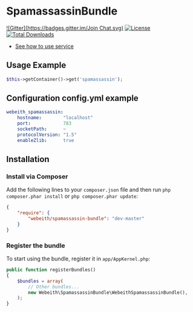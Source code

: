 SpamassassinBundle
=====
[![Gitter](https://badges.gitter.im/Join Chat.svg)](https://gitter.im/webeith/spamassassin-bundle?utm_source=badge&utm_medium=badge&utm_campaign=pr-badge&utm_content=badge)
[![License](https://poser.pugx.org/webeith/spamassassin-bundle/license.png)](https://packagist.org/packages/webeith/spamassassin-bundle)
[![Total Downloads](https://poser.pugx.org/webeith/spamassassin-bundle/downloads.png)](https://packagist.org/packages/webeith/spamassassin-bundle)

* [See how to use service](http://github.com/webeith/php-spamassassin)

Usage Example
-------------

``` php
$this->getContainer()->get('spamassassin');
```
Configuration config.yml example
-------------

``` yml
webeith_spamassassin:
    hostname:        "localhost"
    port:            783
    socketPath:      ~
    protocolVersion: "1.5"
    enableZlib:      true
```
## Installation

### Install via Composer

Add the following lines to your `composer.json` file and then run `php composer.phar install` or `php composer.phar update`:

```json
{
    "require": {
        "webeith/spamassassin-bundle": "dev-master"
    }
}
```

### Register the bundle

To start using the bundle, register it in `app/AppKernel.php`:

```php
public function registerBundles()
{
    $bundles = array(
        // Other bundles...
        new Webeith\SpamassassinBundle\WebeithSpamassassinBundle(),
    );
}
```
